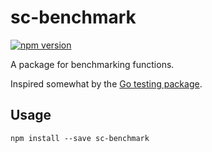 # sc-benchmark

[![npm version](https://badge.fury.io/js/sc-benchmark.svg)](https://badge.fury.io/js/sc-benchmark)

A package for benchmarking functions.

Inspired somewhat by the [Go testing package](https://golang.org/pkg/testing/).

## Usage

```
npm install --save sc-benchmark
```
